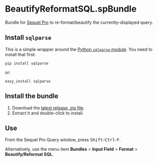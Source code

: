 # BeautifyReformatSQL.spBundle

Bundle for [Sequel Pro](http://www.sequelpro.com/) to re-format/beautify the currently-displayed query.

## Install `sqlparse`

This is a simple wrapper around the [Python `sqlparse` module](https://github.com/andialbrecht/sqlparse). You
need to install that first:

    pip install sqlparse

or:

    easy_install sqlparse

## Install the bundle

1. Download the [latest release .zip file](https://github.com/natesilva/BeautifyReformatSQL.spBundle/releases/latest).
2. Extract it and double-click to install.

## Use

From the Sequel Pro Query window, press <kbd>Shift</kbd>-<kbd>Ctrl</kbd>-<kbd>F</kbd>.

Alternatively, use the menu item **Bundles** > **Input Field** > **Format** > **Beautify/Reformat SQL**.
